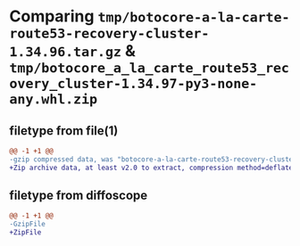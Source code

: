 # Comparing `tmp/botocore-a-la-carte-route53-recovery-cluster-1.34.96.tar.gz` & `tmp/botocore_a_la_carte_route53_recovery_cluster-1.34.97-py3-none-any.whl.zip`

## filetype from file(1)

```diff
@@ -1 +1 @@
-gzip compressed data, was "botocore-a-la-carte-route53-recovery-cluster-1.34.96.tar", last modified: Thu May  2 01:01:40 2024, max compression
+Zip archive data, at least v2.0 to extract, compression method=deflate
```

## filetype from diffoscope

```diff
@@ -1 +1 @@
-GzipFile
+ZipFile
```

